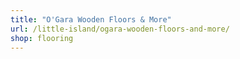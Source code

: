 ```yaml
---
title: "O'Gara Wooden Floors & More"
url: /little-island/ogara-wooden-floors-and-more/
shop: flooring
---
```

